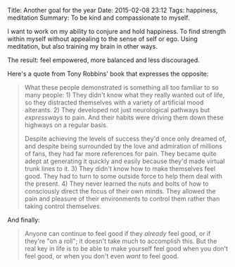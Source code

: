 Title: Another goal for the year
Date: 2015-02-08 23:12
Tags: happiness, meditation
Summary: To be kind and compassionate to myself.

I want to work on my ability to conjure and hold happiness. To find strength within myself without appealing to the sense of self or ego. Using meditation, but also training my brain in other ways.

The result: feel empowered, more balanced and less discouraged.

Here's a quote from Tony Robbins' book that expresses the opposite:

> What these people demonstrated is something all too familiar to so many people: 1) They didn't know what they really wanted out of life, so they distracted themselves with a variety of artificial mood alterants. 2) They developed not just neurological pathways but _expressways_ to pain. And their habits were driving them down these highways on a regular basis.
>
> Despite achieving the levels of success they'd once only dreamed of, and despite being surrounded by the love and admiration of millions of fans, they had far more references for pain. They became quite adept at generating it quickly and easily because they'd made virtual trunk lines to it. 3) They didn't know how to make themselves feel good. They had to turn to some outside force to help them deal with the present. 4) They never learned the nuts and bolts of how to consciously direct the focus of their own minds. They allowed the pain and pleasure of their environments to control them rather than taking control themselves.

And finally:

> Anyone can continue to feel good if they _already_ feel good, or if they're "on a roll"; it doesn't take much to accomplish this. But the real key in life is to be able to make yourself feel good when you don't feel good, or when you don't even _want_ to feel good.
